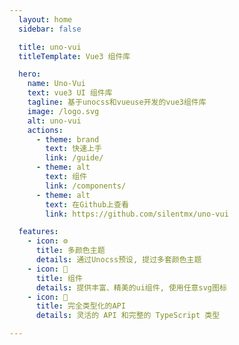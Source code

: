 ```yaml
---
  layout: home
  sidebar: false

  title: uno-vui
  titleTemplate: Vue3 组件库

  hero:
    name: Uno-Vui
    text: vue3 UI 组件库
    tagline: 基于unocss和vueuse开发的vue3组件库
    image: /logo.svg
    alt: uno-vui
    actions:
      - theme: brand
        text: 快速上手
        link: /guide/
      - theme: alt
        text: 组件
        link: /components/
      - theme: alt
        text: 在Github上查看
        link: https://github.com/silentmx/uno-vui

  features:
    - icon: ⚙️
      title: 多颜色主题
      details: 通过Unocss预设, 提过多套颜色主题
    - icon: 🌈
      title: 组件
      details: 提供丰富、精美的ui组件, 使用任意svg图标
    - icon: 🔑
      title: 完全类型化的API
      details: 灵活的 API 和完整的 TypeScript 类型

---
```

<script setup lang="ts">
import { version } from "../packages/uno-vui/package.json";

onMounted(() => {
  if(version && !document.querySelector("#version-samp")) {
    const tagLineParagragh = document.querySelector('div.VPHero.has-image.VPHomeHero > div > div.main > p.tagline');
    const docsReleaseTagSpan = document.createElement('samp');
    docsReleaseTagSpan.id = "version-samp";
    docsReleaseTagSpan.classList.add(...["bg-primary", "px-2", "py-1", "text-sm", "rd-3", "text-gray-100", "v-mid", "ml-1"]);
    docsReleaseTagSpan.innerText = `v${version}`;
    tagLineParagragh?.appendChild(docsReleaseTagSpan);
  }
});
</script>